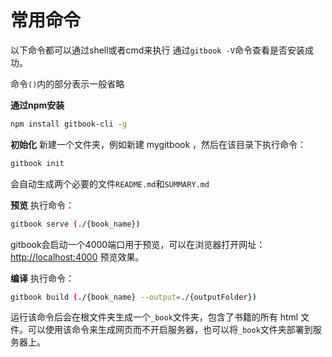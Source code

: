 # 常用命令

以下命令都可以通过shell或者cmd来执行 通过`gitbook -V`命令查看是否安装成功。

命令`()`内的部分表示一般省略

**通过npm安装**

```bash
npm install gitbook-cli -g
```

**初始化** 新建一个文件夹，例如新建 mygitbook ，然后在该目录下执行命令：

```bash
gitbook init
```

会自动生成两个必要的文件`README.md`和`SUMMARY.md`

**预览** 执行命令：

```bash
gitbook serve (./{book_name})
```

gitbook会启动一个4000端口用于预览，可以在浏览器打开网址： [http://localhost:4000](http://localhost:4000/) 预览效果。

**编译** 执行命令：

```bash
gitbook build (./{book_name} --output=./{outputFolder})
```

运行该命令后会在根文件夹生成一个`_book`文件夹，包含了书籍的所有 html 文件。可以使用该命令来生成网页而不开启服务器，也可以将`_book`文件夹部署到服务器上。

